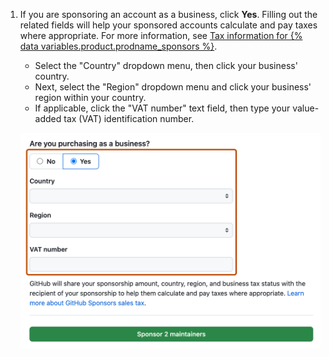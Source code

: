 1. If you are sponsoring an account as a business, click **Yes**. Filling out the related fields will help your sponsored accounts calculate and pay taxes where appropriate. For more information, see [Tax information for {% data variables.product.prodname_sponsors %}](/sponsors/receiving-sponsorships-through-github-sponsors/tax-information-for-github-sponsors#sales-tax).
   * Select the "Country" dropdown menu, then click your business' country.
   * Next, select the "Region" dropdown menu and click your business' region within your country.
   * If applicable, click the "VAT number" text field, then type your value-added tax (VAT) identification number.

   ![Screenshot of the sponsorship checkout page. The fields for sponsoring as a business are outlined in dark orange.](/assets/images/help/sponsors/bulk-sponsors-business-purchase.png)

